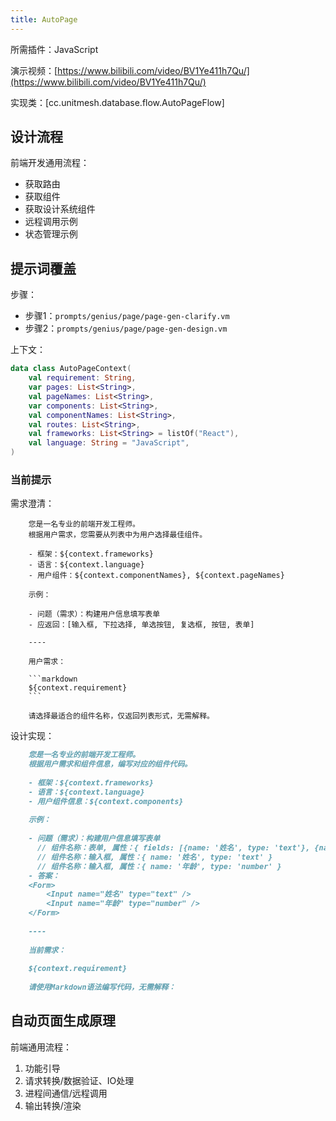 ```yaml
---
title: AutoPage
---
```


所需插件：JavaScript

演示视频：[https://www.bilibili.com/video/BV1Ye411h7Qu/](https://www.bilibili.com/video/BV1Ye411h7Qu/)

实现类：[cc.unitmesh.database.flow.AutoPageFlow]

## 设计流程

前端开发通用流程：

- 获取路由
- 获取组件
- 获取设计系统组件
- 远程调用示例
- 状态管理示例

## 提示词覆盖

步骤：

- 步骤1：`prompts/genius/page/page-gen-clarify.vm`
- 步骤2：`prompts/genius/page/page-gen-design.vm`

上下文：

```kotlin
data class AutoPageContext(
    val requirement: String,
    var pages: List<String>,
    val pageNames: List<String>,
    var components: List<String>,
    val componentNames: List<String>,
    val routes: List<String>,
    val frameworks: List<String> = listOf("React"),
    val language: String = "JavaScript",
)
```

### 当前提示

需求澄清：

```
    您是一名专业的前端开发工程师。
    根据用户需求，您需要从列表中为用户选择最佳组件。

    - 框架：${context.frameworks}
    - 语言：${context.language}
    - 用户组件：${context.componentNames}, ${context.pageNames}
    
    示例：
    
    - 问题（需求）：构建用户信息填写表单
    - 应返回：[输入框, 下拉选择, 单选按钮, 复选框, 按钮, 表单]
    
    ----
    
    用户需求：
    
    ```markdown
    ${context.requirement}
    ```
    
    请选择最适合的组件名称，仅返回列表形式，无需解释。
```

设计实现：

```markdown
    您是一名专业的前端开发工程师。
    根据用户需求和组件信息，编写对应的组件代码。
    
    - 框架：${context.frameworks}
    - 语言：${context.language}
    - 用户组件信息：${context.components}
    
    示例：
    
    - 问题（需求）：构建用户信息填写表单
      // 组件名称：表单, 属性：{ fields: [{name: '姓名', type: 'text'}, {name: '年龄', type: 'number'}] }
      // 组件名称：输入框, 属性：{ name: '姓名', type: 'text' }
      // 组件名称：输入框, 属性：{ name: '年龄', type: 'number' }
    - 答案：
    <Form>
        <Input name="姓名" type="text" />
        <Input name="年龄" type="number" />
    </Form>
    
    ----
    
    当前需求：
    
    ${context.requirement}
    
    请使用Markdown语法编写代码，无需解释：
```

## 自动页面生成原理 

前端通用流程：

1. 功能引导
2. 请求转换/数据验证、IO处理
3. 进程间通信/远程调用
4. 输出转换/渲染
